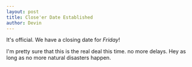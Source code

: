 ```yaml
--- 
layout: post
title: Close'er Date Established
author: Devin
---
```

It's official. We have a closing date for *Friday*!

I'm pretty sure that this is the real deal this time. no more delays. Hey as
long as no more natural disasters happen.
